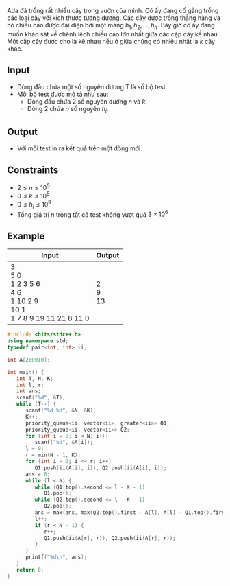 <!-- https://www.spoj.com/problems/ADAPLANT/ -->

Ada đã trồng rất nhiều cây trong vườn của mình. Cô ấy đang cố gẵng trồng các loại cây với kích thước tương đương. Các cây được trồng thẳng hàng và có chiều cao được đại diện bởi một mảng $h_1,h_2,...,h_n$. Bây giờ cô ấy đang muốn khảo sát về chênh lệch chiều cao lớn nhất giữa các cặp cây kề nhau. Một cặp cây được cho là kề nhau nếu ở giữa chúng có nhiều nhất là $k$ cây khác.

## Input
- Dòng đầu chứa một số nguyên dương T là số bộ test.
- Mỗi bộ test được mô tả như sau:
    - Dòng đầu chứa 2 số nguyên dương $n$ và $k$.
    - Dòng 2 chứa $n$ số nguyên $h_i$.

## Output
- Với mỗi test in ra kết quả trên một dòng mới.

## Constraints
- $2\le n\le 10^5$
- $0\le k\le 10^5$
- $0\le h_i\le 10^9$
- Tổng giá trị $n$ trong tất cả test không vượt quá $3\times 10^6$

## Example
| Input                                                                       | Output       |
| --------------------------------------------------------------------------- | ------------ |
| 3<br>5 0<br>1 2 3 5 6<br>4 6<br>1 10 2 9<br>10 1<br>1 7 8 9 19 11 21 8 11 0 | 2<br>9<br>13 |


```cpp
#include <bits/stdc++.h>
using namespace std;
typedef pair<int, int> ii;

int A[200010];

int main() {
   int T, N, K;
   int l, r;
   int ans;
   scanf("%d", &T);
   while (T--) {
      scanf("%d %d", &N, &K);
      K++;
      priority_queue<ii, vector<ii>, greater<ii>> Q1;
      priority_queue<ii, vector<ii>> Q2;
      for (int i = 0; i < N; i++)
         scanf("%d", &A[i]);
      l = 0;
      r = min(N - 1, K);
      for (int i = 0; i <= r; i++)
         Q1.push(ii(A[i], i)), Q2.push(ii(A[i], i));
      ans = 0;
      while (l < N) {
         while (Q1.top().second <= l - K - 1)
            Q1.pop();
         while (Q2.top().second <= l - K - 1)
            Q2.pop();
         ans = max(ans, max(Q2.top().first - A[l], A[l] - Q1.top().first));
         l++;
         if (r < N - 1) {
            r++;
            Q1.push(ii(A[r], r)), Q2.push(ii(A[r], r));
         }
      }
      printf("%d\n", ans);
   }
   return 0;
}
```